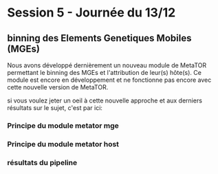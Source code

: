 # Session 5 - Journée du 13/12


## binning des Elements Genetiques Mobiles (MGEs)

Nous avons développé dernièrement un nouveau module de MetaTOR permettant le binning des MGEs et l'attribution de leur(s) hôte(s).
Ce module est encore en développement et ne fonctionne pas encore avec cette nouvelle version de MetaTOR.

si vous voulez jeter un oeil à cette nouvelle approche et aux derniers résultats sur le sujet, c'est par ici:



### Principe du module metator mge 



### Principe du module metator host



### résultats du pipeline

